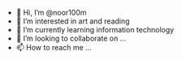 - 👋 Hi, I’m @noor100m
- 👀 I’m interested in art and reading 
- 🌱 I’m currently learning information technology 
- 💞️ I’m looking to collaborate on ...
- 📫 How to reach me ...

<!---
noor100m/noor100m is a ✨ special ✨ repository because its `README.md` (this file) appears on your GitHub profile.
You can click the Preview link to take a look at your changes.
--->
